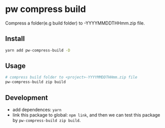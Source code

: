 # pw compress build

Compress a folder(e.g build folder) to <project>-YYYYMMDDTHHmm.zip file.

## Install

```bash
yarn add pw-compress-build -D
```

## Usage

```bash
# compress build folder to <project>-YYYYMMDDTHHmm.zip file
pw-compress-build zip build
```

## Development

- add dependences: `yarn`
- link this package to global: `npm link`, and then we can test this package by `pw-compress-build zip build`.
